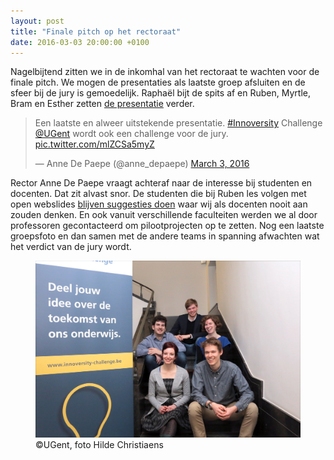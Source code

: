 ```yaml
---
layout: post
title: "Finale pitch op het rectoraat"
date: 2016-03-03 20:00:00 +0100
---
```

Nagelbijtend zitten we in de inkomhal van het rectoraat te wachten voor de finale pitch.
We mogen de presentaties als laatste groep afsluiten en de sfeer bij de jury is gemoedelijk.
Raphaël bijt de spits af en Ruben, Myrtle, Bram en Esther zetten [de presentatie](http://rubenverborgh.github.io/InnoversityChallengeFinalPitch/) verder.

<blockquote class="twitter-tweet" data-lang="en"><p lang="nl" dir="ltr">Een laatste en alweer uitstekende presentatie. <a href="https://twitter.com/hashtag/Innoversity?src=hash">#Innoversity</a> Challenge <a href="https://twitter.com/ugent">@UGent</a> wordt ook een challenge voor de jury. <a href="https://t.co/mlZCSa5myZ">pic.twitter.com/mlZCSa5myZ</a></p>&mdash; Anne De Paepe (@anne_depaepe) <a href="https://twitter.com/anne_depaepe/status/705347898620420096">March 3, 2016</a></blockquote>
<script async src="//platform.twitter.com/widgets.js" charset="utf-8"></script>

Rector Anne De Paepe vraagt achteraf naar de interesse bij studenten en docenten. Dat zit alvast snor.
De studenten die bij Ruben les volgen met open webslides [blijven suggesties doen](https://github.com/RubenVerborgh/WebFundamentals/issues?utf8=%E2%9C%93&q=is%3Aissue) waar wij als docenten nooit aan zouden denken.
En ook vanuit verschillende faculteiten werden we al door professoren gecontacteerd om pilootprojecten op te zetten.
Nog een laatste groepsfoto en dan samen met de andere teams in spanning afwachten wat het verdict van de jury wordt.

<figure>
  <img class='img-responsive' src="/images/GroupPhotoFinalPitch2.jpg" alt="">
  <figcaption>
    ©UGent, foto Hilde Christiaens
  </figcaption>
</figure>